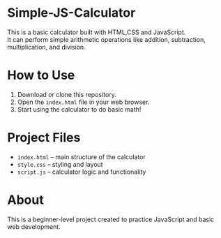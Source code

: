 # Simple-JS-Calculator

This is a basic calculator built with HTML,CSS and JavaScript.  
It can perform simple arithmetic operations like addition, subtraction, multiplication, and division.

# How to Use
1. Download or clone this repository.
2. Open the `index.html` file in your web browser.
3. Start using the calculator to do basic math!

#  Project Files
- `index.html` – main structure of the calculator  
- `style.css` – styling and layout  
- `script.js` – calculator logic and functionality  

# About
This is a beginner-level project created to practice JavaScript and basic web development.
